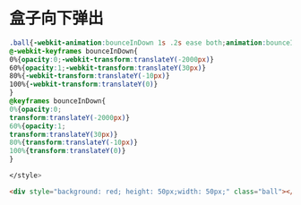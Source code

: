 # 盒子向下弹出


```css
.ball{-webkit-animation:bounceInDown 1s .2s ease both;animation:bounceInDown 1s .2s ease both;}
@-webkit-keyframes bounceInDown{
0%{opacity:0;-webkit-transform:translateY(-2000px)}
60%{opacity:1;-webkit-transform:translateY(30px)}
80%{-webkit-transform:translateY(-10px)}
100%{-webkit-transform:translateY(0)}
}
@keyframes bounceInDown{
0%{opacity:0;
transform:translateY(-2000px)}
60%{opacity:1;
transform:translateY(30px)}
80%{transform:translateY(-10px)}
100%{transform:translateY(0)}
}

</style>
```
```html
<div style="background: red; height: 50px;width: 50px;" class="ball"></div>
```

<style>
.ball{-webkit-animation:bounceInDown 1s .2s ease both;animation:bounceInDown 1s .2s ease both;}
@-webkit-keyframes bounceInDown{
0%{opacity:0;-webkit-transform:translateY(-2000px)}
60%{opacity:1;-webkit-transform:translateY(30px)}
80%{-webkit-transform:translateY(-10px)}
100%{-webkit-transform:translateY(0)}
}
@keyframes bounceInDown{
0%{opacity:0;
transform:translateY(-2000px)}
60%{opacity:1;
transform:translateY(30px)}
80%{transform:translateY(-10px)}
100%{transform:translateY(0)}
}

</style>

<div style="background: red; height: 50px;width: 50px;" class="ball"></div>